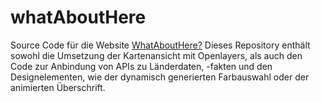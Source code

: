 # whatAboutHere
Source Code für die Website <a target="_blank" href="https://whatabouthere.netlify.app/">WhatAboutHere?</a>
Dieses Repository enthält sowohl die Umsetzung der Kartenansicht mit Openlayers, als auch den Code zur Anbindung von APIs zu Länderdaten, -fakten und den Designelementen, wie der dynamisch generierten Farbauswahl oder der animierten Überschrift.
